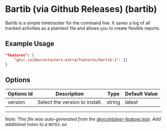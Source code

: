 
# Bartib (via Github Releases) (bartib)

Bartib is a simple timetracker for the command line. It saves a log of all tracked activities as a plaintext file and allows you to create flexible reports.

## Example Usage

```json
"features": {
    "ghcr.io/devcontainers-extra/features/bartib:1": {}
}
```

## Options

| Options Id | Description | Type | Default Value |
|-----|-----|-----|-----|
| version | Select the version to install. | string | latest |



---

_Note: This file was auto-generated from the [devcontainer-feature.json](devcontainer-feature.json).  Add additional notes to a `NOTES.md`._
